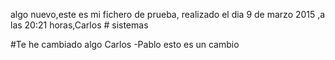 algo nuevo,este es mi fichero de prueba, realizado el dia 9 de marzo 2015 ,a las 20:21 horas,Carlos # sistemas

#Te he cambiado algo Carlos -Pablo
esto es un cambio
